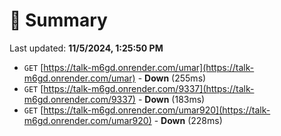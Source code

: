 # 📖 Summary
Last updated: **11/5/2024, 1:25:50 PM**

- `GET` [https://talk-m6gd.onrender.com/umar](https://talk-m6gd.onrender.com/umar) - **Down** (255ms)
- `GET` [https://talk-m6gd.onrender.com/9337](https://talk-m6gd.onrender.com/9337) - **Down** (183ms)
- `GET` [https://talk-m6gd.onrender.com/umar920](https://talk-m6gd.onrender.com/umar920) - **Down** (228ms)
